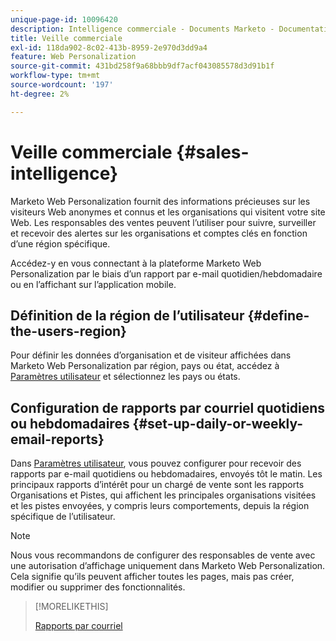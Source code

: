 ```yaml
---
unique-page-id: 10096420
description: Intelligence commerciale - Documents Marketo - Documentation du produit
title: Veille commerciale
exl-id: 118da902-8c02-413b-8959-2e970d3dd9a4
feature: Web Personalization
source-git-commit: 431bd258f9a68bbb9df7acf043085578d3d91b1f
workflow-type: tm+mt
source-wordcount: '197'
ht-degree: 2%

---
```


# Veille commerciale {#sales-intelligence}

Marketo Web Personalization fournit des informations précieuses sur les visiteurs Web anonymes et connus et les organisations qui visitent votre site Web. Les responsables des ventes peuvent l’utiliser pour suivre, surveiller et recevoir des alertes sur les organisations et comptes clés en fonction d’une région spécifique.

Accédez-y en vous connectant à la plateforme Marketo Web Personalization par le biais d’un rapport par e-mail quotidien/hebdomadaire ou en l’affichant sur l’application mobile.

## Définition de la région de l’utilisateur {#define-the-users-region}

Pour définir les données d’organisation et de visiteur affichées dans Marketo Web Personalization par région, pays ou état, accédez à [Paramètres utilisateur](/help/marketo/product-docs/web-personalization/getting-started/user-settings.md) et sélectionnez les pays ou états.

## Configuration de rapports par courriel quotidiens ou hebdomadaires {#set-up-daily-or-weekly-email-reports}

Dans [Paramètres utilisateur](/help/marketo/product-docs/web-personalization/getting-started/user-settings.md), vous pouvez configurer pour recevoir des rapports par e-mail quotidiens ou hebdomadaires, envoyés tôt le matin. Les principaux rapports d’intérêt pour un chargé de vente sont les rapports Organisations et Pistes, qui affichent les principales organisations visitées et les pistes envoyées, y compris leurs comportements, depuis la région spécifique de l’utilisateur.

>[!NOTE]
>
>Nous vous recommandons de configurer des responsables de vente avec une autorisation d’affichage uniquement dans Marketo Web Personalization. Cela signifie qu’ils peuvent afficher toutes les pages, mais pas créer, modifier ou supprimer des fonctionnalités.

>[!MORELIKETHIS]
>
>[Rapports par courriel](/help/marketo/product-docs/web-personalization/reporting-for-web-personalization/email-reports.md)
